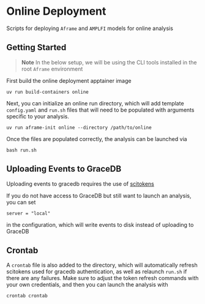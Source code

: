 Online Deployment
=================

Scripts for deploying `Aframe` and `AMPLFI` models for online analysis  

## Getting Started

> **Note** In the below setup, we will be using the CLI tools installed in the root `Aframe` environment

First build the online deployment apptainer image
```
uv run build-containers online
```

Next, you can initialize an online run directory, which will add template `config.yaml` and `run.sh` files that will need to be populated with arguments specific to your analysis.

```
uv run aframe-init online --directory /path/to/online
```

Once the files are populated correctly, the analysis can be launched via

```console
bash run.sh
```

## Uploading Events to GraceDB

Uploading events to gracedb requires the use of [scitokens](https://computing.docs.ligo.org/guide/auth/scitokens/?h=sci#scitokens)

If you do not have access to GraceDB but still want to launch an analysis, you can set

```
server = "local"
```

in the configuration, which will write events to disk instead of uploading to GraceDB

## Crontab

A `crontab` file is also added to the directory, which will automatically refresh scitokens used for gracedb authentication, as well as relaunch `run.sh` if there are any failures. Make sure to adjust the token refresh commands with your own credentials, and then you can launch the analysis with

```
crontab crontab
```

